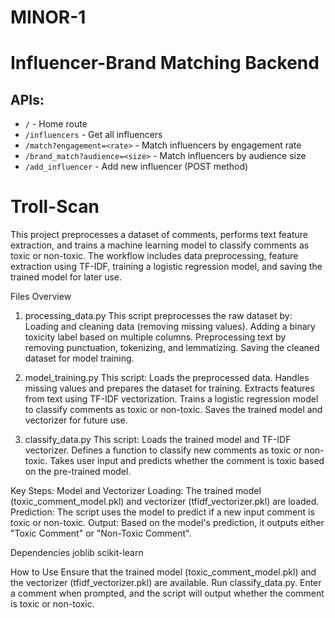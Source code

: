 # MINOR-1

# Influencer-Brand Matching Backend

## APIs:
- `/` - Home route
- `/influencers` - Get all influencers
- `/match?engagement=<rate>` - Match influencers by engagement rate
- `/brand_match?audience=<size>` - Match influencers by audience size
- `/add_influencer` - Add new influencer (POST method)

# Troll-Scan
This project preprocesses a dataset of comments, performs text feature extraction, and trains a machine learning model to classify comments as toxic or non-toxic. The workflow includes data preprocessing, feature extraction using TF-IDF, training a logistic regression model, and saving the trained model for later use.

Files Overview
1. processing_data.py
This script preprocesses the raw dataset by:
Loading and cleaning data (removing missing values).
Adding a binary toxicity label based on multiple columns.
Preprocessing text by removing punctuation, tokenizing, and lemmatizing.
Saving the cleaned dataset for model training.

3. model_training.py
This script:
Loads the preprocessed data.
Handles missing values and prepares the dataset for training.
Extracts features from text using TF-IDF vectorization.
Trains a logistic regression model to classify comments as toxic or non-toxic.
Saves the trained model and vectorizer for future use.

3. classify_data.py
This script:
Loads the trained model and TF-IDF vectorizer.
Defines a function to classify new comments as toxic or non-toxic.
Takes user input and predicts whether the comment is toxic based on the pre-trained model.

Key Steps:
Model and Vectorizer Loading: The trained model (toxic_comment_model.pkl) and vectorizer (tfidf_vectorizer.pkl) are loaded.
Prediction: The script uses the model to predict if a new input comment is toxic or non-toxic.
Output: Based on the model's prediction, it outputs either "Toxic Comment" or "Non-Toxic Comment".

Dependencies
joblib
scikit-learn

How to Use
Ensure that the trained model (toxic_comment_model.pkl) and the vectorizer (tfidf_vectorizer.pkl) are available.
Run classify_data.py.
Enter a comment when prompted, and the script will output whether the comment is toxic or non-toxic.
